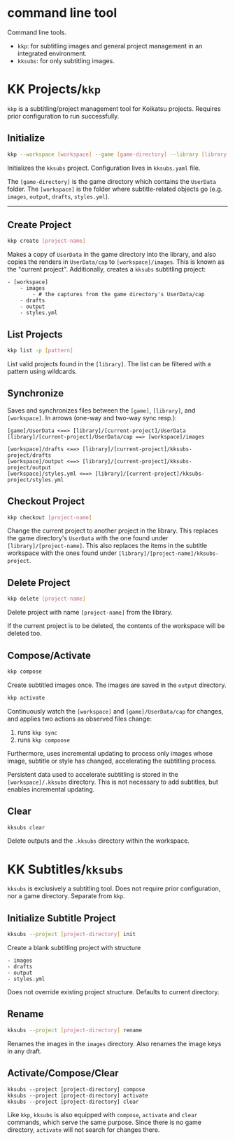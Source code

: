 # command line tool

Command line tools.

* `kkp`: for subtitling images and general project management in an integrated environment.
* `kksubs`: for only subtitling images.

# KK Projects/`kkp`

`kkp` is a subtitling/project management tool for Koikatsu projects. Requires prior configuration to run successfully.

## Initialize
```bash
kkp --workspace [workspace] --game [game-directory] --library [library-directory]
```
Initializes the `kksubs` project. Configuration lives in `kksubs.yaml` file.

The `[game-directory]` is the game directory which contains the `UserData` folder. The `[workspace]` is the folder where subtitle-related objects go (e.g. `images`, `output`, `drafts`, `styles.yml`).

---
## Create Project
```bash
kkp create [project-name]
```
Makes a copy of `UserData` in the game directory into the library, and also copies the renders in `UserData/cap` to `[workspace]/images`. This is known as the "current project". Additionally, creates a `kksubs` subtitling project:
```
- [workspace]
    - images
        - # the captures from the game directory's UserData/cap
    - drafts
    - output
    - styles.yml
```

## List Projects
```bash
kkp list -p [pattern]
```
List valid projects found in the `[library]`. The list can be filtered with a pattern using wildcards.

## Synchronize
Saves and synchronizes files between the `[game]`, `[library]`, and `[workspace]`. In arrows (one-way and two-way sync resp.):

```
[game]/UserData <==> [library]/[current-project]/UserData
[library]/[current-project]/UserData/cap ==> [workspace]/images

[workspace]/drafts <==> [library]/[current-project]/kksubs-project/drafts
[workspace]/output <==> [library]/[current-project]/kksubs-project/output
[workspace]/styles.yml <==> [library]/[current-project]/kksubs-project/styles.yml
```

## Checkout Project
```bash
kkp checkout [project-name]
```
Change the current project to another project in the library. This replaces the game directory's `UserData` with the one found under `[library]/[project-name]`. This also replaces the items in the subtitle workspace with the ones found under `[library]/[project-name]/kksubs-project`.

## Delete Project
```bash
kkp delete [project-name]
```
Delete project with name `[project-name]` from the library.

If the current project is to be deleted, the contents of the workspace will be deleted too.

## Compose/Activate
```bash
kkp compose
```
Create subtitled images once. The images are saved in the `output` directory.
```bash
kkp activate
```
Continuously watch the `[workspace]` and `[game]/UserData/cap` for changes, and applies two actions as observed files change:

1. runs `kkp sync`
2. runs `kkp compoose`

Furthermore, uses incremental updating to process only images whose image, subtitle or style has changed, accelerating the subtitling process. 

Persistent data used to accelerate subtitling is stored in the `[workspace]/.kksubs` directory. This is not necessary to add subtitles, but enables incremental updating.

## Clear 
```bash
kksubs clear
```
Delete outputs and the `.kksubs` directory within the workspace.

# KK Subtitles/`kksubs`
`kksubs` is exclusively a subtitling tool. Does not require prior configuration, nor a game directory. Separate from `kkp`.

## Initialize Subtitle Project
```bash
kksubs --project [project-directory] init
```
Create a blank subtitling project with structure
```
- images
- drafts
- output
- styles.yml
```
Does not override existing project structure. Defaults to current directory.

## Rename
```bash
kksubs --project [project-directory] rename
```
Renames the images in the `images` directory. Also renames the image keys in any draft.

## Activate/Compose/Clear
```
kksubs --project [project-directory] compose
kksubs --project [project-directory] activate
kksubs --project [project-directory] clear
```
Like `kkp`, `kksubs` is also equipped with `compose`, `activate` and `clear` commands, which serve the same purpose. Since there is no game directory, `activate` will not search for changes there.
